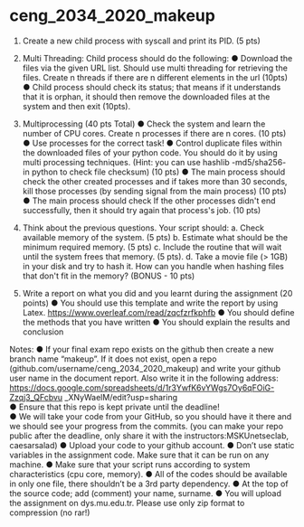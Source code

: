 # ceng_2034_2020_makeup

1) Create a new child process with syscall and print its PID. (5 pts)

2) Multi Threading: Child process should do the following: 
● Download the files via the given URL list. Should use multi threading for retrieving the files. Create n threads if there are n different elements in the url (10pts) 
● Child process should check its status; that means if it understands that it is orphan, it should then remove the downloaded files at the system and then exit (10pts).  
 
3) Multiprocessing (40 pts Total) 
● Check the system and learn the number of CPU cores. Create n processes if there are n cores. (10 pts) 
● Use processes for the correct task! ● Control duplicate files within the downloaded files of your python code. You should do it by using multi processing techniques. 
(Hint: you can use hashlib -md5/sha256- in python to check file checksum) (10 pts)
● The main process should check the other created  processes and if takes more than 30 seconds, kill those processes (by sending signal from the main process) (10 pts) 
● The main process should check If the other processes didn't end successfully, then it should try again that process's job. (10 pts) 

4) Think about the previous questions. Your script should: 
a. Check available memory of the system. (5 pts)
b. Estimate what should be the minimum required memory. (5 pts) 
c. Include the routine that will wait until the system frees that memory. (5 pts).
d. Take a movie file (> 1GB) in your disk and try to hash it. How can you handle when hashing files that don't fit in the memory? (BONUS - 10 pts) 
 
5) Write a report on what you did and you learnt during the assignment (20 points)  ● You should use this template and write the report by using Latex. https://www.overleaf.com/read/zqcfzrfkphfb  ● You should define the methods that you have written ● You should explain the results and conclusion 
 
 
Notes: 
● If your final exam repo exists on the github then create a new branch name “makeup”. 
If it does not exist, open a repo (github.com/username/ceng_2034_2020_makeup) and write your github user name in the document report. Also write it in the 
following address: https://docs.google.com/spreadsheets/d/1r3YwfK6vYWgs7Oy6qFOiG-Zzqj3_QFcbvu _XNyWaelM/edit?usp=sharing  
● Ensure that this repo is kept private until the deadline!  
● We will take your code from your GitHub, so you should have it there and we should see your progress from the commits. 
(you can make your repo public after the deadline, only share it with the instructors: ​MSKUnetseclab, caesarsalad​) 
● Upload your code to your github account.
● Don’t use static variables in the assignment code. Make sure that it can be run on any machine. 
● Make sure that your script runs according to system characteristics (cpu core, memory). 
● All of the codes should be available in only one file, there shouldn’t be a 3rd party dependency.
● At the top of the source code; add (comment) your name, surname.
● You will upload the assignment on dys.mu.edu.tr. Please use only zip format to compression (no rar!) 
